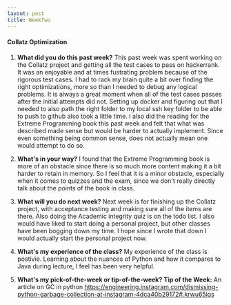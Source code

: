 ```yaml
---
layout: post
title: WeekTwo
---
```


#### Collatz Optimization

1. **What did you do this past week?**
This past week was spent working on the Collatz project and getting all the test cases to pass on hackerrank. It was an enjoyable and at times fustrating problem because of the rigorous test cases. I had to rack my brain quite a bit over finding the right optimizations, more so than I needed to debug any logical problems. It is always a great moment when all of the test cases passes after the initial attempts did not. Setting up docker and figuring out that I needed to also path the right folder to my local ssh key folder to be able to push to github also took a little time. I also did the reading for the Extreme Programming book this past week and felt that what was described made sense but would be harder to actually implement. Since even something being common sense, does not actually mean one would attempt to do so. 

2. **What's in your way?**
I found that the Extreme Programming book is more of an obstacle since there is so much more content making it a bit harder to retain in memory. So I feel that it is a minor obstacle, especially when it comes to quizzes and the exam, since we don't really directly talk about the points of the book in class.

3. **What will you do next week?**
Next week is for finishing up the Collatz project, with acceptance testing and making sure all of the items are there. Also doing the Academic integrity quiz is on the todo list. I also would have liked to start doing a personal project, but other classes have been bogging down my time. I hope since I wrote that down I would actually start the personal project now.

4. **What's my experience of the class?**
My experience of the class is postivie. Learning about the nuances of Python and how it compares to Java during lecture, I feel has been very helpful.

5. **What's my pick-of-the-week or tip-of-the-week?**
**Tip of the Week:** An article on GC in python 
https://engineering.instagram.com/dismissing-python-garbage-collection-at-instagram-4dca40b29172#.krwu65iqs
